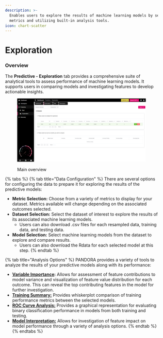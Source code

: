 ```yaml
---
description: >-
  Enables users to explore the results of machine learning models by selecting
  metrics and utilizing built-in analysis tools.
icon: chart-scatter
---
```


# Exploration

### Overview

The **Predictive - Exploration** tab provides a comprehensive suite of analytical tools to assess performance of machine learning models. It supports users in comparing models and investigating features to develop actionable insights.

<figure><img src="../../../.gitbook/assets/Exploration.png" alt=""><figcaption><p>Main overview</p></figcaption></figure>

{% tabs %}
{% tab title="Data Configuration" %}
There are several options for configuring the data to prepare it for exploring the results of the predictive models:&#x20;

* **Metric Selection:** Choose from a variety of metrics to display for your dataset. Metrics available will change depending on the associated outcomes selected.
* **Dataset Selection:** Select the dataset of interest to explore the results of its associated machine learning models.
  * Users can also download .csv files for each resampled data, training data, and testing data.
* **Model Selection:** Select machine learning models from the dataset to explore and compare results.
  * Users can also download the Rdata for each selected model at this step.
{% endtab %}

{% tab title="Analysis Options" %}
PANDORA provides a variety of tools to analyze the results of your predictive models along with its performance:&#x20;

* [**Variable Importance**](variable-importance.md)**:** Allows for assessment of feature contributions to model variance and visualization of feature value distribution for each outcome. This can reveal the top contributing features in the model for further investigation.
* [**Training Summary:**](training-summary.md) Provides whiskerplot comparison of training performance metrics between the selected models.
* [**ROC Curve Analysis:**](roc-curve-analysis.md) Provides a graphical representation for evaluating binary classification performance in models from both training and testing.
* [**Model Interpretation:**](model-interpretation.md) Allows for investigation of feature impact on model performance through a variety of analysis options.
{% endtab %}
{% endtabs %}


